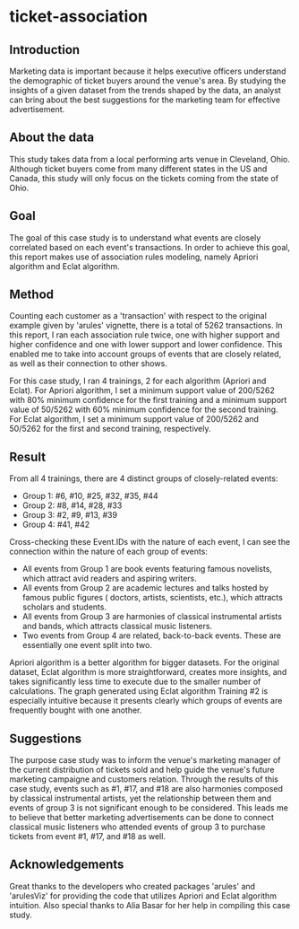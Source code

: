# ticket-association
## Introduction
Marketing data is important because it helps executive officers understand the demographic of ticket buyers around the venue's area. By studying the insights of a given dataset from the trends shaped by the data, an analyst can bring about the best suggestions for the marketing team for effective advertisement. 
  
## About the data
This study takes data from a local performing arts venue in Cleveland, Ohio. Although ticket buyers come from many different states in the US and Canada, this study will only focus on the tickets coming from the state of Ohio.
  
## Goal
The goal of this case study is to understand what events are closely correlated based on each event's transactions. In order to achieve this goal, this report makes use of association rules modeling, namely Apriori algorithm and Eclat algorithm.

## Method
Counting each customer as a 'transaction' with respect to the original example given by 'arules' vignette, there is a total of 5262 transactions. In this report, I ran each association rule twice, one with higher support and higher confidence and one with lower support and lower confidence. This enabled me to take into account groups of events that are closely related, as well as their connection to other shows.

For this case study, I ran 4 trainings, 2 for each algorithm (Apriori and Eclat). For Apriori algorithm, I set a minimum support value of 200/5262 with 80% minimum confidence for the first training and a minimum support value of 50/5262 with 60% minimum confidence for the second training. For Eclat algorithm, I set a minimum support value of 200/5262 and 50/5262 for the first and second training, respectively.
  
## Result
From all 4 trainings, there are 4 distinct groups of closely-related events:
- Group 1: #6, #10, #25, #32, #35, #44 
- Group 2: #8, #14, #28, #33
- Group 3: #2, #9, #13, #39
- Group 4: #41, #42

Cross-checking these Event.IDs with the nature of each event, I can see the connection within the nature of each group of events:
- All events from Group 1 are book events featuring famous novelists, which attract avid readers and aspiring writers.
- All events from Group 2 are academic lectures and talks hosted by famous public figures ( doctors, artists, scientists, etc.), which attracts scholars and students.
- All events from Group 3 are harmonies of classical instrumental artists and bands, which attracts classical music listeners.
- Two events from Group 4 are related, back-to-back events. These are essentially one event split into two.
  
Apriori algorithm is a better algorithm for bigger datasets. For the original dataset, Eclat algorithm is more straightforward, creates more insights, and takes significantly less time to execute due to the smaller number of calculations. The graph generated using Eclat algorithm Training #2 is especially intuitive because it presents clearly which groups of events are frequently bought with one another.
 
## Suggestions
The purpose case study was to inform the venue's marketing manager of the current distribution of tickets sold and help guide the venue's future marketing campaigne and customers relation. Through the results of this case study, events such as #1, #17, and #18 are also harmonies composed by classical instrumental artists, yet the relationship between them and events of group 3 is not significant enough to be considered. This leads me to believe that better marketing advertisements can be done to connect classical music listeners who attended events of group 3 to purchase tickets from event #1, #17, and #18 as well.

## Acknowledgements
Great thanks to the developers who created packages 'arules' and 'arulesViz' for providing the code that utilizes Apriori and Eclat algorithm intuition. 
Also special thanks to Alia Basar for her help in compiling this case study.
